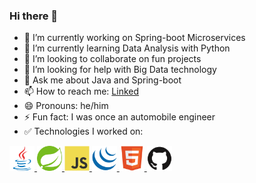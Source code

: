 ### Hi there 👋



- 🔭 I’m currently working on Spring-boot Microservices
- 🌱 I’m currently learning Data Analysis with Python
- 👯 I’m looking to collaborate on fun projects
- 🤔 I’m looking for help with Big Data technology
- 💬 Ask me about Java and Spring-boot
- 📫 How to reach me: [Linked](https://www.linkedin.com/in/qin-boyang/)
- 😄 Pronouns: he/him
- ⚡ Fun fact: I was once an automobile engineer
- ✅ Technologies I worked on:

<a href=#>
  <img src='/icons/java/java-original.svg' height="40">
</a>
<a href=#>
  <img src='/icons/spring/spring-original.svg' height="40">
</a>
<a href=#>
  <img src='/icons/javascript/javascript-original.svg' height="40">
</a>
<a href=#>
  <img src='/icons/jquery/jquery-original.svg' height="40">
</a>
<a href=#>
  <img src='/icons/html5/html5-original.svg' height="40">
</a>
<a href=#>
  <img src='/icons/github/github-original.svg' height="40">
</a>


